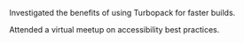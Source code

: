 Investigated the benefits of using Turbopack for faster builds.

Attended a virtual meetup on accessibility best practices.
